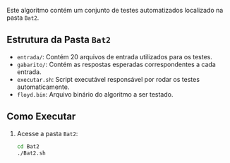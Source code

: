 Este algoritmo contém um conjunto de testes automatizados localizado na pasta `Bat2`.

## Estrutura da Pasta `Bat2`

- `entrada/`: Contém 20 arquivos de entrada utilizados para os testes.
- `gabarito/`: Contém as respostas esperadas correspondentes a cada entrada.
- `executar.sh`: Script executável responsável por rodar os testes automaticamente.
- `floyd.bin`: Arquivo binário do algoritmo a ser testado.

## Como Executar

1. Acesse a pasta `Bat2`:

   ```bash
   cd Bat2
   ./Bat2.sh
